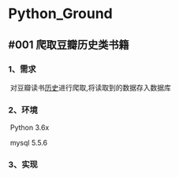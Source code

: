 # Python_Ground
## #001 爬取豆瓣历史类书籍

### 1、需求

​	对豆瓣读书[历史](https://book.douban.com/tag/%E5%8E%86%E5%8F%B2)进行爬取,将读取到的数据存入数据库

### 2、环境

​	Python 3.6x

​	mysql 5.5.6

### 3、实现

